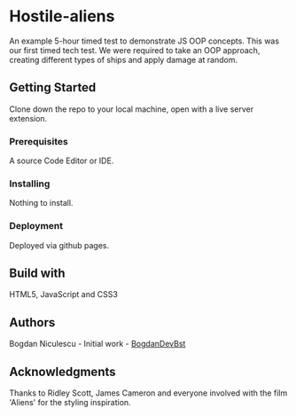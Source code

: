 # Hostile-aliens

An example 5-hour timed test to demonstrate JS OOP concepts. This was our first timed tech test. We were required to take an OOP approach, creating different types of ships and apply damage at random.

## Getting Started

Clone down the repo to your local machine, open with a live server extension.

### Prerequisites

A source Code Editor or IDE.

### Installing

Nothing to install.

### Deployment

Deployed via github pages.

## Build with

HTML5,
JavaScript and
CSS3 

## Authors

Bogdan Niculescu - Initial work - [BogdanDevBst](https://github.com/BogdanDevBst)

## Acknowledgments
Thanks to Ridley Scott, James Cameron and everyone involved with the film 'Aliens' for the styling inspiration.
